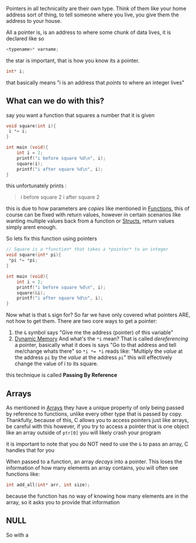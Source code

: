 Pointers in all technicality are their own type. Think of them like your home address sort of thing, to tell someone where you live, you give them the address to your house.

All a pointer is, is an address to where some chunk of data lives, it is declared like so

```c
<typename>* varname;
```
the star is important, that is how you know its a pointer.
```c
int* i;
```
that basically means "i is an address that *points* to where an integer lives" 

## What can we do with this?

say you want a function that squares a number that it is given

```c
void square(int i){
 i *= i;
}

int main (void){
	int i = 2;
	printf("i before square %d\n", i);
	square(i);
	printf("i after square %d\n", i);
}
```

this unfortunately prints :
> i before square 2
> i after square 2

this is due to how parameters are *copies* like mentioned in [Functions](<./Functions.md>), this of course can be fixed with return values, however in certain scenarios like wanting multiple values back from a function or [Structs](<./Structs.md>), return values simply arent enough.

So lets fix this function using pointers

```c
// Square is a *function* that takes a *pointer* to an integer
void square(int* pi){
 *pi *= *pi;
}

int main (void){
	int i = 2;
	printf("i before square %d\n", i);
	square(&i);
	printf("i after square %d\n", i);
}
```

Now what is that `&` sign for? So far we have only covered what pointers ARE, not how to get them. There are two core ways to get a pointer:
1. the `&` symbol says "Give me the address (pointer) of this variable" 
2. [Dynamic Memory](<./DynamicMemory.md>) 
And what's the `*i` mean? That is called *dereferencing* a pointer, basically what it does is says "Go to that address and tell me/change whats there" so `*i *= *i` reads like: "Multiply the *value* at the address `pi` by the *value* at the address `pi`" this will effectively change the value of i to its square.

this technique is called **Passing By Reference**

## Arrays
As mentioned in [Arrays](<./Arrays.md>) they have a unique property of only being passed by reference to functions, unlike every other type that is passed by copy. Thankfully, because of this, C allows you to access pointers just like arrays, be careful with this however, if you try to access a pointer that is one object like an array outside of `ptr[0]` you will likely crash your program

it is important to note that you do NOT need to use the `&` to pass an array, C handles that for you

When passed to a function, an array *decays* into a pointer. This loses the information of how many elements an array contains, you will often see functions like:
```c
int add_all(int* arr, int size);
```
because the function has no way of knowing how many elements are in the array, so it asks you to provide that information

## NULL
So with a